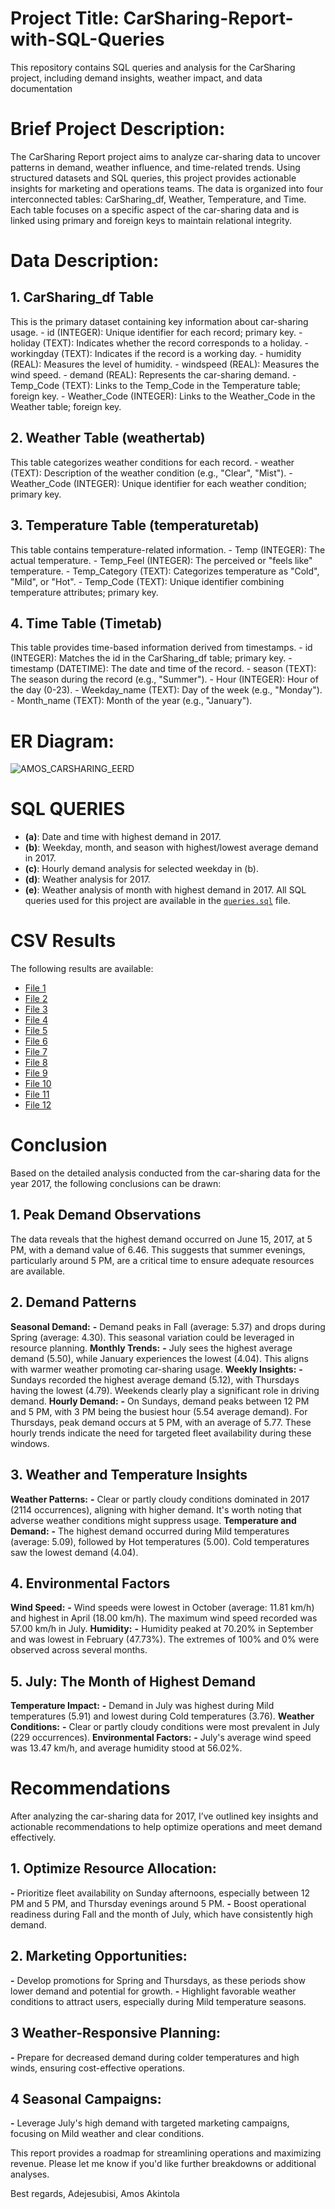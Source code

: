 # Project Title: CarSharing-Report-with-SQL-Queries
This repository contains SQL queries and analysis for the CarSharing project, including demand insights, weather impact, and data documentation
# Brief Project Description:
The CarSharing Report project aims to analyze car-sharing data to uncover patterns in demand, weather influence, and time-related trends. Using structured datasets and SQL queries, this project provides actionable insights for marketing and operations teams. The data is organized into four interconnected tables: CarSharing_df, Weather, Temperature, and Time. Each table focuses on a specific aspect of the car-sharing data and is linked using primary and foreign keys to maintain relational integrity.

# Data Description:
## 1. CarSharing_df Table
  This is the primary dataset containing key information about car-sharing usage.
    - id (INTEGER): Unique identifier for each record; primary key.
    - holiday (TEXT): Indicates whether the record corresponds to a holiday.
    - workingday (TEXT): Indicates if the record is a working day.
    - humidity (REAL): Measures the level of humidity.
    - windspeed (REAL): Measures the wind speed.
    - demand (REAL): Represents the car-sharing demand.
    - Temp_Code (TEXT): Links to the Temp_Code in the Temperature table; foreign key.
    - Weather_Code (INTEGER): Links to the Weather_Code in the Weather table; foreign key.

## 2. Weather Table (weathertab)
  This table categorizes weather conditions for each record.
    - weather (TEXT): Description of the weather condition (e.g., "Clear", "Mist").
    - Weather_Code (INTEGER): Unique identifier for each weather condition; primary key.

## 3. Temperature Table (temperaturetab)
  This table contains temperature-related information.
    - Temp (INTEGER): The actual temperature.
    - Temp_Feel (INTEGER): The perceived or "feels like" temperature.
    - Temp_Category (TEXT): Categorizes temperature as "Cold", "Mild", or "Hot".
    - Temp_Code (TEXT): Unique identifier combining temperature attributes; primary key.
## 4. Time Table (Timetab)
  This table provides time-based information derived from timestamps.
    - id (INTEGER): Matches the id in the CarSharing_df table; primary key.
    - timestamp (DATETIME): The date and time of the record.
    - season (TEXT): The season during the record (e.g., "Summer").
    - Hour (INTEGER): Hour of the day (0-23).
    - Weekday_name (TEXT): Day of the week (e.g., "Monday").
    - Month_name (TEXT): Month of the year (e.g., "January").
# ER Diagram:
![AMOS_CARSHARING_EERD](https://github.com/user-attachments/assets/746c5da4-34b2-4c85-bf8c-f8c3395ae143)
# SQL QUERIES
- **(a)**: Date and time with highest demand in 2017.
- **(b)**: Weekday, month, and season with highest/lowest average demand in 2017.
- **(c)**: Hourly demand analysis for selected weekday in (b).
- **(d)**: Weather analysis for 2017.
- **(e)**: Weather analysis of month with highest demand in 2017.
All SQL queries used for this project are available in the [`queries.sql`](queries.sql) file.

# CSV Results

The following results are available:

- [File 1](Avg_Demand_By_Tem-Category.csv)
- [File 2](Highest_Demand-Month_Stats.csv)
- [File 3](Highestday_HourlyAverageDemand.csv)
- [File 4](High-Low_Month_Demand.csv)
- [File 5](High-Low_Weekday_Avg_Demand.csv)
- [File 6](Lowestday_HourlyAverageDemand.csv)
- [File 7](MonHadTempC.csv)
- [File 8](MonHadWeathF.csv)
- [File 9](Monthly_Humidity_Stat.csv)
- [File 10](Monthly_windspeed_Stat.csv)
- [File 11](Most_Frequent_Weather.csv)
- [File 12](Seasonal_AvgDemand.csv)

# Conclusion
Based on the detailed analysis conducted from the car-sharing data for the year 2017, the following conclusions can be drawn:

## **1.** Peak Demand Observations
The data reveals that the highest demand occurred on June 15, 2017, at 5 PM, with a demand value of 6.46. This suggests that summer evenings, particularly around 5 PM, are a critical time to ensure adequate resources are available.

## **2.** Demand Patterns
**Seasonal Demand:**
  **-** Demand peaks in Fall (average: 5.37) and drops during Spring (average: 4.30). This seasonal variation could be leveraged in resource planning.
**Monthly Trends:**
  **-** July sees the highest average demand (5.50), while January experiences the lowest (4.04). This aligns with warmer weather promoting car-sharing usage.
**Weekly Insights:**
  **-** Sundays recorded the highest average demand (5.12), with Thursdays having the lowest (4.79). Weekends clearly play a significant role in driving demand.
**Hourly Demand:**
  **-** On Sundays, demand peaks between 12 PM and 5 PM, with 3 PM being the busiest hour (5.54 average demand). For Thursdays, peak demand occurs at 5 PM, with an average of 5.77. These hourly trends indicate the need for targeted fleet availability during these windows.

## **3.** Weather and Temperature Insights
**Weather Patterns:**
  **-** Clear or partly cloudy conditions dominated in 2017 (2114 occurrences), aligning with higher demand. It's worth noting that adverse weather conditions might suppress usage.
**Temperature and Demand:**
  **-** The highest demand occurred during Mild temperatures (average: 5.09), followed by Hot temperatures (5.00). Cold temperatures saw the lowest demand (4.04).

## **4.** Environmental Factors
**Wind Speed:**
  **-** Wind speeds were lowest in October (average: 11.81 km/h) and highest in April (18.00 km/h). The maximum wind speed recorded was 57.00 km/h in July.
**Humidity:**
  **-** Humidity peaked at 70.20% in September and was lowest in February (47.73%). The extremes of 100% and 0% were observed across several months.

## **5.** July: The Month of Highest Demand
**Temperature Impact:**
  **-** Demand in July was highest during Mild temperatures (5.91) and lowest during Cold temperatures (3.76).
**Weather Conditions:**
  **-** Clear or partly cloudy conditions were most prevalent in July (229 occurrences).
**Environmental Factors:**
**-** July's average wind speed was 13.47 km/h, and average humidity stood at 56.02%.

# Recommendations
After analyzing the car-sharing data for 2017, I’ve outlined key insights and actionable recommendations to help optimize operations and meet demand effectively.

## **1.** Optimize Resource Allocation:
  **-** Prioritize fleet availability on Sunday afternoons, especially between 12 PM and 5 PM, and Thursday evenings around 5 PM.
  **-** Boost operational readiness during Fall and the month of July, which have consistently high demand.
## **2.** Marketing Opportunities:
  **-** Develop promotions for Spring and Thursdays, as these periods show lower demand and potential for growth.
  **-** Highlight favorable weather conditions to attract users, especially during Mild temperature seasons.
## **3**  Weather-Responsive Planning:
  **-** Prepare for decreased demand during colder temperatures and high winds, ensuring cost-effective operations.
## **4** Seasonal Campaigns:
  **-** Leverage July's high demand with targeted marketing campaigns, focusing on Mild weather and clear conditions.


This report provides a roadmap for streamlining operations and maximizing revenue. Please let me know if you'd like further breakdowns or additional analyses.

Best regards,
Adejesubisi, Amos Akintola







